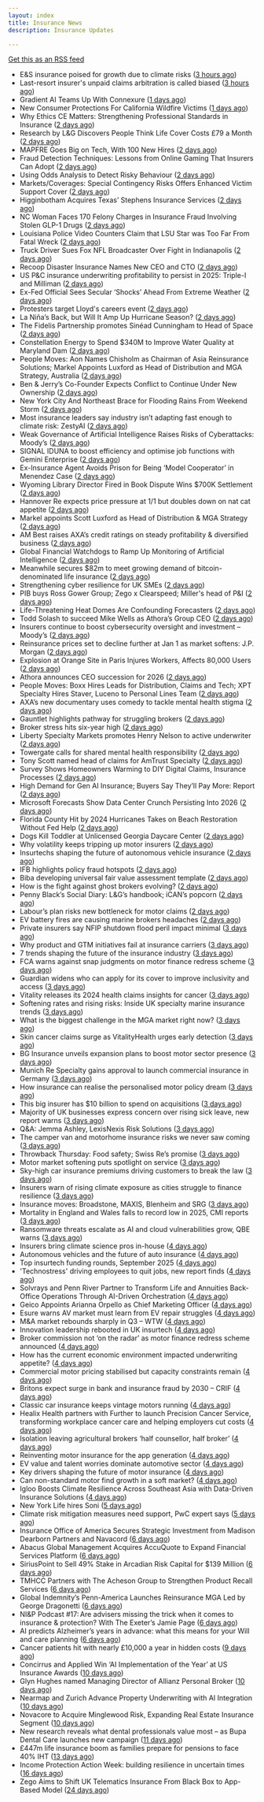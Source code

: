 ```yaml
---
layout: index
title: Insurance News
description: Insurance Updates

---
```


[Get this as an RSS feed](/insurance.rss)

<!-- news_marker starts -->
- E&S insurance poised for growth due to climate risks ([3 hours ago](https://www.dig-in.com/news/e-s-insurance-poised-for-growth-due-to-climate-risks))
- Last-resort insurer's unpaid claims arbitration is called biased ([3 hours ago](https://www.dig-in.com/news/florida-last-resort-insurers-arbitrations-are-called-biased))
- Gradient AI Teams Up With Connexure ([1 days ago](https://insurance-edge.net/2025/10/11/gradient-ai-teams-up-with-connexure/))
- New Consumer Protections For California Wildfire Victims ([1 days ago](https://insurance-edge.net/2025/10/11/new-consumer-protections-for-california-wildfire-victims/))
- Why Ethics CE Matters: Strengthening Professional Standards in Insurance ([2 days ago](https://www.insurancejournal.com/blogs/risk-insurance-education-alliance/2025/10/10/842545.htm))
- Research by L&G Discovers People Think Life Cover Costs £79 a Month ([2 days ago](https://insurance-edge.net/2025/10/10/research-by-lg-discovers-people-think-life-cover-costs-79-a-month/))
- MAPFRE Goes Big on Tech, With 100 New Hires ([2 days ago](https://insurance-edge.net/2025/10/10/mapfre-goes-big-on-tech-with-100-new-hires/))
- Fraud Detection Techniques: Lessons from Online Gaming That Insurers Can Adopt ([2 days ago](https://insurance-edge.net/2025/10/10/fraud-detection-techniques-lessons-from-online-gaming-that-insurers-can-adopt/))
- Using Odds Analysis to Detect Risky Behaviour ([2 days ago](https://insurance-edge.net/2025/10/10/using-odds-analysis-to-detect-risky-behaviour/))
- Markets/Coverages: Special Contingency Risks Offers Enhanced Victim Support Cover ([2 days ago](https://www.insurancejournal.com/news/international/2025/10/10/843417.htm))
- Higginbotham Acquires Texas’ Stephens Insurance Services ([2 days ago](https://www.insurancejournal.com/news/southcentral/2025/10/10/843413.htm))
- NC Woman Faces 170 Felony Charges in Insurance Fraud Involving Stolen GLP-1 Drugs ([2 days ago](https://www.insurancejournal.com/news/southeast/2025/10/10/843408.htm))
- Louisiana Police Video Counters Claim that LSU Star was Too Far From Fatal Wreck ([2 days ago](https://www.insurancejournal.com/news/southcentral/2025/10/10/843406.htm))
- Truck Driver Sues Fox NFL Broadcaster Over Fight in Indianapolis ([2 days ago](https://www.insurancejournal.com/news/midwest/2025/10/10/843403.htm))
- Recoop Disaster Insurance Names New CEO and CTO ([2 days ago](https://www.insurancejournal.com/news/midwest/2025/10/10/843400.htm))
- US P&C insurance underwriting profitability to persist in 2025: Triple-I and Milliman ([2 days ago](https://www.reinsurancene.ws/us-pc-insurance-underwriting-profitability-to-persist-in-2025/))
- Ex-Fed Official Sees Secular ‘Shocks’ Ahead From Extreme Weather ([2 days ago](https://www.insurancejournal.com/news/national/2025/10/10/843392.htm))
- Protesters target Lloyd's careers event ([2 days ago](https://www.postonline.co.uk/lloyd%E2%80%99slondon/7959201/protesters-target-dive-in-for-the-fourth-time))
- La Niña’s Back, but Will It Amp Up Hurricane Season? ([2 days ago](https://www.insurancejournal.com/news/national/2025/10/10/843387.htm))
- The Fidelis Partnership promotes Sinéad Cunningham to Head of Space ([2 days ago](https://www.reinsurancene.ws/the-fidelis-partnership-promotes-sinead-cunningham-to-head-of-space/))
- Constellation Energy to Spend $340M to Improve Water Quality at Maryland Dam ([2 days ago](https://www.insurancejournal.com/news/east/2025/10/10/843385.htm))
- People Moves: Aon Names Chisholm as Chairman of Asia Reinsurance Solutions; Markel Appoints Luxford as Head of Distribution and MGA Strategy, Australia ([2 days ago](https://www.insurancejournal.com/news/international/2025/10/10/843376.htm))
- Ben & Jerry’s Co-Founder Expects Conflict to Continue Under New Ownership ([2 days ago](https://www.insurancejournal.com/news/east/2025/10/10/843377.htm))
- New York City And Northeast Brace for Flooding Rains From Weekend Storm ([2 days ago](https://www.insurancejournal.com/news/east/2025/10/10/843373.htm))
- Most insurance leaders say industry isn’t adapting fast enough to climate risk: ZestyAI ([2 days ago](https://www.reinsurancene.ws/most-insurance-leaders-say-industry-isnt-adapting-fast-enough-to-climate-risk-zestyai/))
- Weak Governance of Artificial Intelligence Raises Risks of Cyberattacks: Moody’s ([2 days ago](https://www.insurancejournal.com/news/international/2025/10/10/843354.htm))
- SIGNAL IDUNA to boost efficiency and optimise job functions with Gemini Enterprise ([2 days ago](https://www.reinsurancene.ws/signal-iduna-to-boost-efficiency-and-optimise-job-functions-with-gemini-enterprise/))
- Ex-Insurance Agent Avoids Prison for Being ‘Model Cooperator’ in Menendez Case ([2 days ago](https://www.insurancejournal.com/news/east/2025/10/10/843316.htm))
- Wyoming Library Director Fired in Book Dispute Wins $700K Settlement ([2 days ago](https://www.insurancejournal.com/news/west/2025/10/10/843344.htm))
- Hannover Re expects price pressure at 1/1 but doubles down on nat cat appetite ([2 days ago](https://www.reinsurancene.ws/hannover-re-expects-price-pressure-at-1-1-but-doubles-down-on-nat-cat-appetite/))
- Markel appoints Scott Luxford as Head of Distribution & MGA Strategy ([2 days ago](https://www.reinsurancene.ws/markel-appoints-scott-luxford-as-head-of-distribution-mga-strategy/))
- AM Best raises AXA’s credit ratings on steady profitability & diversified business ([2 days ago](https://www.reinsurancene.ws/am-best-raises-axas-credit-ratings-on-steady-profitability-diversified-business/))
- Global Financial Watchdogs to Ramp Up Monitoring of Artificial Intelligence ([2 days ago](https://www.insurancejournal.com/news/international/2025/10/10/843340.htm))
- Meanwhile secures $82m to meet growing demand of bitcoin-denominated life insurance ([2 days ago](https://www.reinsurancene.ws/meanwhile-secures-82m-to-meet-growing-demand-of-bitcoin-denominated-life-insurance/))
- Strengthening cyber resilience for UK SMEs ([2 days ago](https://www.insurancebusinessmag.com/uk/news/cyber/strengthening-cyber-resilience-for-uk-smes-552638.aspx))
- PIB buys Ross Gower Group; Zego x Clearspeed; Miller's head of P&I ([2 days ago](https://www.postonline.co.uk/news/7959175/pib-buys-ross-gower-group-zego-x-clearspeed-millers-head-of-pi))
- Life-Threatening Heat Domes Are Confounding Forecasters ([2 days ago](https://www.insurancejournal.com/news/international/2025/10/10/843330.htm))
- Todd Solash to succeed Mike Wells as Athora’s Group CEO ([2 days ago](https://www.reinsurancene.ws/todd-solash-to-succeed-mike-wells-as-athoras-group-ceo/))
- Insurers continue to boost cybersecurity oversight and investment – Moody’s ([2 days ago](https://www.insurancebusinessmag.com/uk/news/cyber/insurers-continue-to-boost-cybersecurity-oversight-and-investment--moodys-552630.aspx))
- Reinsurance prices set to decline further at Jan 1 as market softens: J.P. Morgan ([2 days ago](https://www.reinsurancene.ws/reinsurance-prices-set-to-decline-further-at-jan-1-as-market-softens-j-p-morgan/))
- Explosion at Orange Site in Paris Injures Workers, Affects 80,000 Users ([2 days ago](https://www.insurancejournal.com/news/international/2025/10/10/843321.htm))
- Athora announces CEO succession for 2026 ([2 days ago](https://www.insurancebusinessmag.com/uk/news/breaking-news/athora-announces-ceo-succession-for-2026-552609.aspx))
- People Moves: Boxx Hires Leads for Distribution, Claims and Tech; XPT Specialty Hires Staver, Luceno to Personal Lines Team ([2 days ago](https://www.insurancejournal.com/news/national/2025/10/10/843257.htm))
- AXA’s new documentary uses comedy to tackle mental health stigma ([2 days ago](https://www.insurancebusinessmag.com/uk/news/life-insurance/axas-new-documentary-uses-comedy-to-tackle-mental-health-stigma-552601.aspx))
- Gauntlet highlights pathway for struggling brokers ([2 days ago](https://www.insurancebusinessmag.com/uk/news/breaking-news/gauntlet-highlights-pathway-for-struggling-brokers-552599.aspx))
- Broker stress hits six-year high ([2 days ago](https://www.insurancebusinessmag.com/uk/news/life-insurance/broker-stress-hits-sixyear-high-552598.aspx))
- Liberty Specialty Markets promotes Henry Nelson to active underwriter ([2 days ago](https://www.insurancebusinessmag.com/uk/news/breaking-news/liberty-specialty-markets-promotes-henry-nelson-to-active-underwriter-552597.aspx))
- Towergate calls for shared mental health responsibility ([2 days ago](https://www.insurancebusinessmag.com/uk/news/life-insurance/towergate-calls-for-shared-mental-health-responsibility-552596.aspx))
- Tony Scott named head of claims for AmTrust Specialty ([2 days ago](https://www.insurancebusinessmag.com/uk/news/breaking-news/tony-scott-named-head-of-claims-for-amtrust-specialty-552595.aspx))
- Survey Shows Homeowners Warming to DIY Digital Claims, Insurance Processes ([2 days ago](https://www.insurancejournal.com/news/national/2025/10/10/843244.htm))
- High Demand for Gen AI Insurance; Buyers Say They’ll Pay More: Report ([2 days ago](https://www.insurancejournal.com/news/national/2025/10/10/843301.htm))
- Microsoft Forecasts Show Data Center Crunch Persisting Into 2026 ([2 days ago](https://www.insurancejournal.com/news/national/2025/10/10/843307.htm))
- Florida County Hit by 2024 Hurricanes Takes on Beach Restoration Without Fed Help ([2 days ago](https://www.insurancejournal.com/news/southeast/2025/10/10/843237.htm))
- Dogs Kill Toddler at Unlicensed Georgia Daycare Center ([2 days ago](https://www.insurancejournal.com/news/southeast/2025/10/10/843246.htm))
- Why volatility keeps tripping up motor insurers ([2 days ago](https://www.postonline.co.uk/people/7959193/why-volatility-keeps-tripping-up-motor-insurers))
- Insurtechs shaping the future of autonomous vehicle insurance ([2 days ago](https://www.postonline.co.uk/technology/7959084/insurtechs-shaping-the-future-of-autonomous-vehicle-insurance))
- IFB highlights policy fraud hotspots ([2 days ago](https://www.postonline.co.uk/news/7959158/ifb-highlights-policy-fraud-hotspots))
- Biba developing universal fair value assessment template ([2 days ago](https://www.postonline.co.uk/broker/7959143/biba-developing-universal-fair-value-assessment-template))
- How is the fight against ghost brokers evolving? ([2 days ago](https://www.postonline.co.uk/claims/7958913/how-is-the-fight-against-ghost-brokers-evolving))
- Penny Black’s Social Diary: L&G’s handbook; iCAN’s popcorn ([2 days ago](https://www.postonline.co.uk/people/7958928/penny-black%E2%80%99s-social-diary-lg%E2%80%99s-handbook-ican%E2%80%99s-popcorn))
- Labour’s plan risks new bottleneck for motor claims ([2 days ago](https://www.postonline.co.uk/claims/7959126/labour%E2%80%99s-plan-risks-new-bottleneck-for-motor-claims))
- EV battery fires are causing marine brokers headaches ([2 days ago](https://www.insurancebusinessmag.com/uk/news/marine/ev-battery-fires-are-causing-marine-brokers-headaches-552462.aspx))
- Private insurers say NFIP shutdown flood peril impact minimal ([3 days ago](https://www.dig-in.com/news/private-insurers-say-nfip-shutdown-flood-peril-impact-minimal))
- Why product and GTM initiatives fail at insurance carriers ([3 days ago](https://www.dig-in.com/opinion/why-product-and-gtm-initiatives-fail-at-insurance-carriers))
- 7 trends shaping the future of the insurance industry ([3 days ago](https://www.dig-in.com/opinion/7-trends-shaping-the-future-of-insurance))
- FCA warns against snap judgments on motor finance redress scheme ([3 days ago](https://www.postonline.co.uk/regulation/7959197/fca-warns-against-snap-judgments-on-motor-finance-redress-scheme))
- Guardian widens who can apply for its cover to improve inclusivity and access ([3 days ago](https://ifamagazine.com/guardian-widens-who-can-apply-for-its-cover-to-improve-inclusivity-and-access/))
- Vitality releases its 2024 health claims insights for cancer ([3 days ago](https://ifamagazine.com/vitality-releases-its-2024-health-claims-insights-for-cancer/))
- Softening rates and rising risks: Inside UK specialty marine insurance trends ([3 days ago](https://www.insurancebusinessmag.com/uk/news/marine/softening-rates-and-rising-risks-inside-uk-specialty-marine-insurance-trends-552490.aspx))
- What is the biggest challenge in the MGA market right now? ([3 days ago](https://www.insurancebusinessmag.com/uk/tv/what-is-the-biggest-challenge-in-the-mga-market-right-now-552489.aspx))
- Skin cancer claims surge as VitalityHealth urges early detection ([3 days ago](https://www.insurancebusinessmag.com/uk/news/life-insurance/skin-cancer-claims-surge-as-vitalityhealth-urges-early-detection-552481.aspx))
- BG Insurance unveils expansion plans to boost motor sector presence ([3 days ago](https://www.insurancebusinessmag.com/uk/news/auto-motor/bg-insurance-unveils-expansion-plans-to-boost-motor-sector-presence-552472.aspx))
- Munich Re Specialty gains approval to launch commercial insurance in Germany ([3 days ago](https://www.insurancebusinessmag.com/uk/news/breaking-news/munich-re-specialty-gains-approval-to-launch-commercial-insurance-in-germany-552469.aspx))
- How insurance can realise the personalised motor policy dream ([3 days ago](https://www.postonline.co.uk/personal/7959025/how-insurance-can-realise-the-personalised-motor-policy-dream))
- This big insurer has $10 billion to spend on acquisitions ([3 days ago](https://www.insurancebusinessmag.com/uk/news/breaking-news/this-big-insurer-has-10-billion-to-spend-on-acquisitions-552452.aspx))
- Majority of UK businesses express concern over rising sick leave, new report warns ([3 days ago](https://ifamagazine.com/majority-of-uk-businesses-express-concern-over-rising-sick-leave-new-report-warns/))
- Q&A: Jemma Ashley, LexisNexis Risk Solutions ([3 days ago](https://www.postonline.co.uk/people/7958988/qa-jemma-ashley-lexisnexis-risk-solutions))
- The camper van and motorhome insurance risks we never saw coming ([3 days ago](https://www.postonline.co.uk/risk-management/7958990/the-camper-van-and-motorhome-insurance-risks-we-never-saw-coming))
- Throwback Thursday: Food safety; Swiss Re’s promise ([3 days ago](https://www.postonline.co.uk/claims/7956771/throwback-thursday-food-safety-swiss-re%E2%80%99s-promise))
- Motor market softening puts spotlight on service ([3 days ago](https://www.postonline.co.uk/commercial/7959008/motor-market-softening-puts-spotlight-on-service))
- Sky-high car insurance premiums driving customers to break the law ([3 days ago](https://www.postonline.co.uk/news/7959174/sky-high-car-insurance-premiums-driving-customers-to-break-the-law))
- Insurers warn of rising climate exposure as cities struggle to finance resilience ([3 days ago](https://www.insurancebusinessmag.com/uk/news/breaking-news/insurers-warn-of-rising-climate-exposure-as-cities-struggle-to-finance-resilience-552421.aspx))
- Insurance moves: Broadstone, MAXIS, Blenheim and SRG ([3 days ago](https://www.insurancebusinessmag.com/uk/news/breaking-news/insurance-moves-broadstone-maxis-blenheim-and-srg-552419.aspx))
- Mortality in England and Wales falls to record low in 2025, CMI reports ([3 days ago](https://www.insurancebusinessmag.com/uk/news/life-insurance/mortality-in-england-and-wales-falls-to-record-low-in-2025-cmi-reports-552418.aspx))
- Ransomware threats escalate as AI and cloud vulnerabilities grow, QBE warns ([3 days ago](https://www.insurancebusinessmag.com/uk/news/cyber/ransomware-threats-escalate-as-ai-and-cloud-vulnerabilities-grow-qbe-warns-552416.aspx))
- Insurers bring climate science pros in-house ([4 days ago](https://www.dig-in.com/news/insurers-bring-climate-science-pros-in-house))
- Autonomous vehicles and the future of auto insurance ([4 days ago](https://www.dig-in.com/news/autonomous-vehicles-and-the-future-of-auto-insurance))
- Top insurtech funding rounds, September 2025 ([4 days ago](https://www.dig-in.com/list/top-insurtech-funding-rounds-september-2025))
- 'Technostress' driving employees to quit jobs, new report finds ([4 days ago](https://www.insurancebusinessmag.com/uk/business-strategy/technostress-driving-employees-to-quit-jobs-new-report-finds-552392.aspx))
- Solvrays and Penn River Partner to Transform Life and Annuities Back-Office Operations Through AI-Driven Orchestration ([4 days ago](https://www.insurtechinsights.com/solvrays-and-penn-river-partner-to-transform-life-and-annuities-back-office-operations-through-ai-driven-orchestration/))
- Geico Appoints Arianna Orpello as Chief Marketing Officer ([4 days ago](https://www.insurtechinsights.com/geico-appoints-arianna-orpello-as-chief-marketing-officer/))
- Esure warns AV market must learn from EV repair struggles ([4 days ago](https://www.postonline.co.uk/market-access/motor/7959108/esure-warns-av-market-must-learn-from-ev-repair-struggles))
- M&A market rebounds sharply in Q3 – WTW ([4 days ago](https://www.insurancebusinessmag.com/uk/news/mergers-acquisitions/manda-market-rebounds-sharply-in-q3--wtw-552333.aspx))
- Innovation leadership rebooted in UK insurtech ([4 days ago](https://www.insurancebusinessmag.com/uk/news/technology/innovation-leadership-rebooted-in-uk-insurtech-552330.aspx))
- Broker commission not ‘on the radar’ as motor finance redress scheme announced ([4 days ago](https://www.postonline.co.uk/news/7959192/broker-commission-not-%E2%80%98on-the-radar%E2%80%99-as-motor-finance-redress-scheme-announced))
- How has the current economic environment impacted underwriting appetite? ([4 days ago](https://www.insurancebusinessmag.com/uk/tv/how-has-the-current-economic-environment-impacted-underwriting-appetite-552328.aspx))
- Commercial motor pricing stabilised but capacity constraints remain ([4 days ago](https://www.postonline.co.uk/commercial/7959083/commercial-motor-pricing-stabilised-but-capacity-constraints-remain))
- Britons expect surge in bank and insurance fraud by 2030 – CRIF ([4 days ago](https://www.insurancebusinessmag.com/uk/news/breaking-news/britons-expect-surge-in-bank-and-insurance-fraud-by-2030--crif-552313.aspx))
- Classic car insurance keeps vintage motors running ([4 days ago](https://www.postonline.co.uk/personal/7958293/classic-car-insurance-keeps-vintage-motors-running))
- Healix Health partners with Further to launch Precision Cancer Service, transforming workplace cancer care and helping employers cut costs ([4 days ago](https://ifamagazine.com/healix-health-partners-with-further-to-launch-precision-cancer-service-transforming-workplace-cancer-care-and-helping-employers-cut-costs/))
- Isolation leaving agricultural brokers ‘half counsellor, half broker’ ([4 days ago](https://www.postonline.co.uk/broker/7959185/isolation-leaving-agricultural-brokers-%E2%80%98half-counsellor-half-broker%E2%80%99))
- Reinventing motor insurance for the app generation ([4 days ago](https://www.postonline.co.uk/personal/7959016/reinventing-motor-insurance-for-the-app-generation))
- EV value and talent worries dominate automotive sector ([4 days ago](https://www.postonline.co.uk/news/7959159/ev-value-and-talent-worries-dominate-automotive-sector))
- Key drivers shaping the future of motor insurance ([4 days ago](https://www.postonline.co.uk/personal/7958989/key-drivers-shaping-the-future-of-motor-insurance))
- Can non-standard motor find growth in a soft market? ([4 days ago](https://www.postonline.co.uk/broker/7958948/can-non-standard-motor-find-growth-in-a-soft-market))
- Igloo Boosts Climate Resilience Across Southeast Asia with Data-Driven Insurance Solutions ([4 days ago](https://thefintechtimes.com/igloo-boosts-climate-resilience-across-southeast-asia-with-data-driven-insurance-solutions/))
- New York Life hires Soni ([5 days ago](https://www.dig-in.com/news/new-york-life-hires-soni))
- Climate risk mitigation measures need support, PwC expert says ([5 days ago](https://www.dig-in.com/news/pwc-expert-climate-risk-mitigation-needs-more-support))
- Insurance Office of America Secures Strategic Investment from Madison Dearborn Partners and Navacord ([6 days ago](https://www.insurtechinsights.com/insurance-office-of-america-secures-strategic-investment-from-madison-dearborn-partners-and-navacord/))
- Abacus Global Management Acquires AccuQuote to Expand Financial Services Platform ([6 days ago](https://www.insurtechinsights.com/abacus-global-management-acquires-accuquote-to-expand-financial-services-platform/))
- SiriusPoint to Sell 49% Stake in Arcadian Risk Capital for $139 Million ([6 days ago](https://www.insurtechinsights.com/siriuspoint-to-sell-49-stake-in-arcadian-risk-capital-for-139-million/))
- TMHCC Partners with The Acheson Group to Strengthen Product Recall Services ([6 days ago](https://www.insurtechinsights.com/tmhcc-partners-with-the-acheson-group-to-strengthen-product-recall-services/))
- Global Indemnity’s Penn-America Launches Reinsurance MGA Led by George Dragonetti ([6 days ago](https://www.insurtechinsights.com/global-indemnitys-penn-america-launches-reinsurance-mga-led-by-george-dragonetti/))
- NI&P Podcast #17: Are advisers missing the trick when it comes to insurance & protection? With The Exeter’s Jamie Page ([6 days ago](https://ifamagazine.com/nip-podcast-17-are-advisers-missing-the-trick-when-it-comes-to-insurance-protection-with-the-exeters-jamie-page/))
- AI predicts Alzheimer’s years in advance: what this means for your Will and care planning ([6 days ago](https://ifamagazine.com/ai-predicts-alzheimers-years-in-advance-what-this-means-for-your-will-and-care-planning/))
- Cancer patients hit with nearly £10,000 a year in hidden costs ([9 days ago](https://ifamagazine.com/cancer-patients-hit-with-nearly-10000-a-year-in-hidden-costs/))
- Concirrus and Applied Win ‘AI Implementation of the Year’ at US Insurance Awards ([10 days ago](https://thefintechtimes.com/concirrus-ai-cuts-aviation-underwriting-time-from-36-hours-to-minutes-for-applied-aviation/))
- Glyn Hughes named Managing Director of Allianz Personal Broker ([10 days ago](https://www.insurtechinsights.com/glyn-hughes-named-managing-director-of-allianz-personal-broker/))
- Nearmap and Zurich Advance Property Underwriting with AI Integration ([10 days ago](https://www.insurtechinsights.com/nearmap-and-zurich-advance-property-underwriting-with-ai-integration/))
- Novacore to Acquire Minglewood Risk, Expanding Real Estate Insurance Segment ([10 days ago](https://www.insurtechinsights.com/novacore-to-acquire-minglewood-risk-expanding-real-estate-insurance-segment/))
- New research reveals what dental professionals value most – as Bupa Dental Care launches new campaign ([11 days ago](https://ifamagazine.com/new-research-reveals-what-dental-professionals-value-most-as-bupa-dental-care-launches-new-campaign/))
- £447m life insurance boom as families prepare for pensions to face 40% IHT ([13 days ago](https://ifamagazine.com/447m-life-insurance-boom-as-families-prepare-for-pensions-to-face-40-iht/))
- Income Protection Action Week: building resilience in uncertain times ([16 days ago](https://ifamagazine.com/income-protection-action-week-building-resilience-in-uncertain-times/))
- Zego Aims to Shift UK Telematics Insurance From Black Box to App-Based Model ([24 days ago](https://thefintechtimes.com/zego-aims-to-shift-uk-telematics-insurance-from-black-box-to-app-based-model/))

<!-- news_marker ends -->